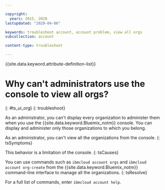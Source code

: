 ```yaml
---

copyright:
  years: 2015, 2020
lastupdated: "2020-04-06"

keywords: troubleshoot account, account problem, view all orgs 
subcollection: account

content-type: troubleshoot

---
```


{{site.data.keyword.attribute-definition-list}}

# Why can't administrators use the console to view all orgs?
{: #ts_ui_org}
{: troubleshoot}

As an administrator, you can't display every organization to administer them when you use the {{site.data.keyword.Bluemix_notm}} console. You can display and administer only those organizations to which you belong.

As an administrator, you can't view all the organizations from the console.
{: tsSymptoms}

This behavior is a limitation of the console.
{: tsCauses}

You can use commands such as `ibmcloud account orgs` and `ibmcloud account org-create` from the {{site.data.keyword.Bluemix_notm}} command-line interface to manage all the organizations.
{: tsResolve}

For a full list of commands, enter `ibmcloud account help`.
